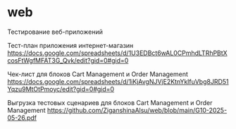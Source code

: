 # web
Тестирование веб-приложений

Тест-план приложения интернет-магазин
https://docs.google.com/spreadsheets/d/1U3EDBct6wAL0CPmhdLTRhPBtXcosFtWgfMFAT3G_Qvk/edit?gid=0#gid=0

Чек-лист для блоков Cart Management и Order Management
https://docs.google.com/spreadsheets/d/1iKjAvgNJVjE2KtnYklfuVbg8JRD51Yqzu9MtOtPmoyc/edit?gid=0#gid=0

Выгрузка тестовых сценариев для блоков Cart Management и Order Management
https://github.com/ZiganshinaAlsu/web/blob/main/G10-2025-05-26.pdf
